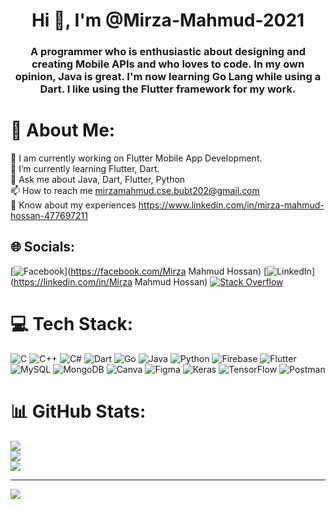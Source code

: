 <h1 align="center">Hi 👋, I'm @Mirza-Mahmud-2021</h1>
<h3 align="center">A programmer who is enthusiastic about designing and creating Mobile APIs and who loves to code. In my own opinion, Java is great. I'm now learning Go Lang while using a Dart. I like using the Flutter framework for my work.</h3>


# 💫 About Me:
🔭 I am currently working on Flutter Mobile App Development.<br>🌱 I’m currently learning Flutter, Dart.<br>💬 Ask me about Java, Dart, Flutter, Python<br>📫 How to reach me mirzamahmud.cse.bubt202@gmail.com<br>📄  Know about my experiences https://www.linkedin.com/in/mirza-mahmud-hossan-477697211


## 🌐 Socials:
[![Facebook](https://img.shields.io/badge/Facebook-%231877F2.svg?logo=Facebook&logoColor=white)](https://facebook.com/Mirza Mahmud Hossan) 
[![LinkedIn](https://img.shields.io/badge/LinkedIn-%230077B5.svg?logo=linkedin&logoColor=white)](https://linkedin.com/in/Mirza Mahmud Hossan) 
[![Stack Overflow](https://img.shields.io/badge/-Stackoverflow-FE7A16?logo=stack-overflow&logoColor=white)](https://stackoverflow.com/users/19278134) 

# 💻 Tech Stack:
![C](https://img.shields.io/badge/c-%2300599C.svg?style=for-the-badge&logo=c&logoColor=white) ![C++](https://img.shields.io/badge/c++-%2300599C.svg?style=for-the-badge&logo=c%2B%2B&logoColor=white) ![C#](https://img.shields.io/badge/c%23-%23239120.svg?style=for-the-badge&logo=c-sharp&logoColor=white) ![Dart](https://img.shields.io/badge/dart-%230175C2.svg?style=for-the-badge&logo=dart&logoColor=white) ![Go](https://img.shields.io/badge/go-%2300ADD8.svg?style=for-the-badge&logo=go&logoColor=white) ![Java](https://img.shields.io/badge/java-%23ED8B00.svg?style=for-the-badge&logo=java&logoColor=white) ![Python](https://img.shields.io/badge/python-3670A0?style=for-the-badge&logo=python&logoColor=ffdd54) ![Firebase](https://img.shields.io/badge/firebase-%23039BE5.svg?style=for-the-badge&logo=firebase) ![Flutter](https://img.shields.io/badge/Flutter-%2302569B.svg?style=for-the-badge&logo=Flutter&logoColor=white) ![MySQL](https://img.shields.io/badge/mysql-%2300f.svg?style=for-the-badge&logo=mysql&logoColor=white) ![MongoDB](https://img.shields.io/badge/MongoDB-%234ea94b.svg?style=for-the-badge&logo=mongodb&logoColor=white) ![Canva](https://img.shields.io/badge/Canva-%2300C4CC.svg?style=for-the-badge&logo=Canva&logoColor=white) 	![Figma](https://img.shields.io/badge/figma-%23F24E1E.svg?style=for-the-badge&logo=figma&logoColor=white) ![Keras](https://img.shields.io/badge/Keras-%23D00000.svg?style=for-the-badge&logo=Keras&logoColor=white) ![TensorFlow](https://img.shields.io/badge/TensorFlow-%23FF6F00.svg?style=for-the-badge&logo=TensorFlow&logoColor=white) ![Postman](https://img.shields.io/badge/Postman-FF6C37?style=for-the-badge&logo=postman&logoColor=white)
# 📊 GitHub Stats:
![](https://github-readme-stats.vercel.app/api?username=Mirza-Mahmud-2021&theme=dracula&hide_border=true&include_all_commits=true&count_private=false)<br/>
![](https://github-readme-streak-stats.herokuapp.com/?user=Mirza-Mahmud-2021&theme=dracula&hide_border=true)<br/>
![](https://github-readme-stats.vercel.app/api/top-langs/?username=Mirza-Mahmud-2021&theme=dracula&hide_border=true&include_all_commits=true&count_private=false&layout=compact)

---
[![](https://visitcount.itsvg.in/api?id=Mirza-Mahmud-2021&icon=0&color=0)](https://visitcount.itsvg.in)

<!-- Proudly created with GPRM ( https://gprm.itsvg.in ) -->
